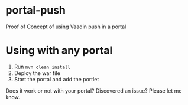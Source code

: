 # portal-push
Proof of Concept of using Vaadin push in a portal

# Using with any portal
1. Run ```mvn clean install```
2. Deploy the war file
3. Start the portal and add the portlet


Does it work or not with your portal? Discovered an issue? Please let me know.
